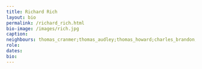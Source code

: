 ```yaml
---
title: Richard Rich
layout: bio
permalink: /richard_rich.html
bio-image: /images/rich.jpg
caption:
neighbours: thomas_cranmer;thomas_audley;thomas_howard;charles_brandon;william_fitzwilliam;robert_radcliffe;edward_seymour;john_russell;cuthbert_tunstall;stephen_gardiner;william_sands;thomas_cheyney;william_kingston;anthony_browne;anthony_wingfield;thomas_wriothesley;rafe_sadler;john_baker
role:
dates:
bio:
---
```


